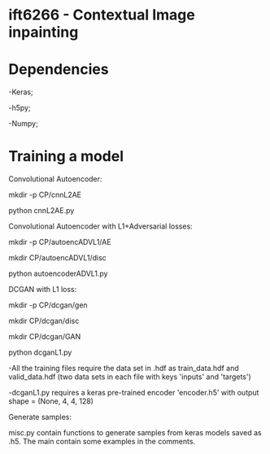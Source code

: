 # ift6266 - Contextual Image inpainting

# Dependencies
-Keras;

-h5py;

-Numpy;

# Training a model

Convolutional Autoencoder:

  mkdir -p CP/cnnL2AE
  
  python cnnL2AE.py
  
Convolutional Autoencoder with L1+Adversarial losses:

  mkdir -p CP/autoencADVL1/AE
  
  mkdir CP/autoencADVL1/disc
  
  python autoencoderADVL1.py

DCGAN with L1 loss:

  mkdir -p CP/dcgan/gen
  
  mkdir CP/dcgan/disc
  
  mkdir CP/dcgan/GAN
  
  python dcganL1.py

-All the training files require the data set in .hdf as train_data.hdf and valid_data.hdf (two data sets in each file with keys 'inputs' and 'targets')

-dcganL1.py requires a keras pre-trained encoder 'encoder.h5' with output shape = (None, 4, 4, 128)

Generate samples:

misc.py contain functions to generate samples from keras models saved as .h5. The main contain some examples in the comments.
